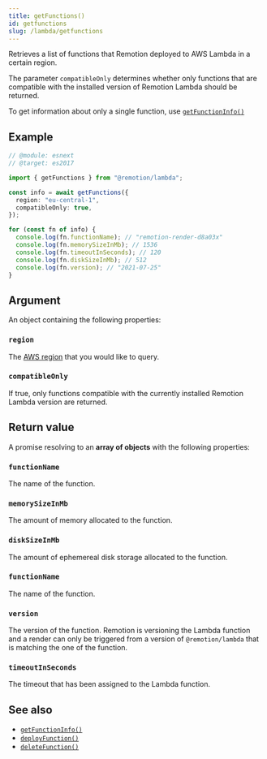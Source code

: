 ```yaml
---
title: getFunctions()
id: getfunctions
slug: /lambda/getfunctions
---
```


Retrieves a list of functions that Remotion deployed to AWS Lambda in a certain region.

The parameter `compatibleOnly` determines whether only functions that are compatible with the installed version of Remotion Lambda should be returned.

To get information about only a single function, use [`getFunctionInfo()`](/docs/lambda/getfunctioninfo)

## Example

```ts twoslash
// @module: esnext
// @target: es2017

import { getFunctions } from "@remotion/lambda";

const info = await getFunctions({
  region: "eu-central-1",
  compatibleOnly: true,
});

for (const fn of info) {
  console.log(fn.functionName); // "remotion-render-d8a03x"
  console.log(fn.memorySizeInMb); // 1536
  console.log(fn.timeoutInSeconds); // 120
  console.log(fn.diskSizeInMb); // 512
  console.log(fn.version); // "2021-07-25"
}
```

## Argument

An object containing the following properties:

### `region`

The [AWS region](/docs/lambda/region-selection) that you would like to query.

### `compatibleOnly`

If true, only functions compatible with the currently installed Remotion Lambda version are returned.

## Return value

A promise resolving to an **array of objects** with the following properties:

### `functionName`

The name of the function.

### `memorySizeInMb`

The amount of memory allocated to the function.

### `diskSizeInMb`

The amount of ephemereal disk storage allocated to the function.

### `functionName`

The name of the function.

### `version`

The version of the function. Remotion is versioning the Lambda function and a render can only be triggered from a version of `@remotion/lambda` that is matching the one of the function.

### `timeoutInSeconds`

The timeout that has been assigned to the Lambda function.

## See also

- [`getFunctionInfo()`](/docs/lambda/getfunctioninfo)
- [`deployFunction()`](/docs/lambda/deployfunction)
- [`deleteFunction()`](/docs/lambda/deletefunction)
